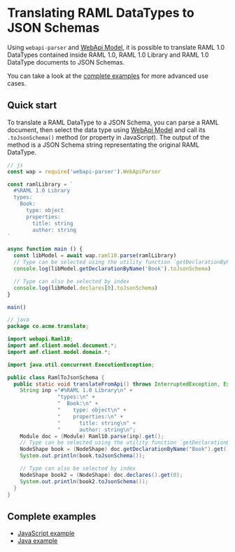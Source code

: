 ---
---

# Translating RAML DataTypes to JSON Schemas
Using `webapi-parser` and [WebApi Model](https://raml-org.github.io/webapi-parser/js/classes/_webapi_parser_.webapibaseunit.html), it is possible to translate RAML 1.0 DataTypes contained inside RAML 1.0, RAML 1.0 Library and RAML 1.0 DataType documents to JSON Schemas.

You can take a look at the [complete examples](#complete-examples) for more advanced use cases.

## Quick start
To translate a RAML DataType to a JSON Schema, you can parse a RAML document, then select the data type using [WebApi Model](https://raml-org.github.io/webapi-parser/js/classes/_webapi_parser_.webapibaseunit.html) and call its `.toJsonSchema()` method (or property in JavaScript). The output of the method is a JSON Schema string representating the original RAML DataType.

```js
// js
const wap = require('webapi-parser').WebApiParser

const ramlLibrary = `
  #%RAML 1.0 Library
  types:
    Book:
      type: object
      properties:
        title: string
        author: string
`

async function main () {
  const libModel = await wap.raml10.parse(ramlLibrary)
  // Type can be selected using the utility function `getDeclarationByName()`
  console.log(libModel.getDeclarationByName('Book').toJsonSchema)

  // Type can also be selected by index
  console.log(libModel.declares[0].toJsonSchema)
}

main()
```

```java
// java
package co.acme.translate;

import webapi.Raml10;
import amf.client.model.document.*;
import amf.client.model.domain.*;

import java.util.concurrent.ExecutionException;

public class RamlToJsonSchema {
  public static void translateFromApi() throws InterruptedException, ExecutionException {
    String inp ="#%RAML 1.0 Library\n" +
                "types:\n" +
                "  Book:\n" +
                "    type: object\n" +
                "    properties:\n" +
                "      title: string\n" +
                "      author: string\n";
    Module doc = (Module) Raml10.parse(inp).get();
    // Type can be selected using the utility function `getDeclarationByName()`
    NodeShape book = (NodeShape) doc.getDeclarationByName("Book").get();
    System.out.println(book.toJsonSchema());

    // Type can also be selected by index
    NodeShape book2 = (NodeShape) doc.declares().get(0);
    System.out.println(book2.toJsonSchema());
  }
}
```

## Complete examples
* [JavaScript example](https://github.com/raml-org/webapi-parser/blob/master/examples/js/ramldt-jsonschema.js)
* [Java example](https://github.com/raml-org/webapi-parser/blob/master/examples/java/src/main/java/co/acme/translate/RamlDtToJsonSchema.java)
